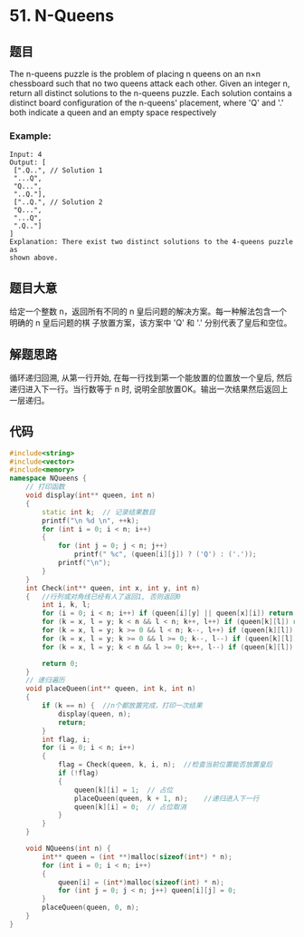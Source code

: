 # 51. N-Queens
## 题⽬
The n-queens puzzle is the problem of placing n queens on an n×n chessboard such that no two
queens attack each other.
Given an integer n, return all distinct solutions to the n-queens puzzle.
Each solution contains a distinct board configuration of the n-queens' placement, where 'Q' and
'.' both indicate a queen and an empty space respectively
### Example:
```
Input: 4
Output: [
 [".Q..", // Solution 1
 "...Q",
 "Q...",
 "..Q."],
 ["..Q.", // Solution 2
 "Q...",
 "...Q",
 ".Q.."]
]
Explanation: There exist two distinct solutions to the 4-queens puzzle as
shown above.
```
## 题⽬⼤意
给定⼀个整数 n，返回所有不同的 n 皇后问题的解决⽅案。每⼀种解法包含⼀个明确的 n 皇后问题的棋
⼦放置⽅案，该⽅案中 'Q' 和 '.' 分别代表了皇后和空位。
## 解题思路
循环递归回溯, 从第一行开始, 在每一行找到第一个能放置的位置放一个皇后, 然后递归进入下一行。当行数等于 n 时, 说明全部放置OK。输出一次结果然后返回上一层递归。

## 代码
```c++
#include<string>
#include<vector>
#include<memory>
namespace NQueens {
	// 打印函数
	void display(int** queen, int n)
	{
		static int k;  // 记录结果数目
		printf("\n %d \n", ++k);
		for (int i = 0; i < n; i++)
		{
			for (int j = 0; j < n; j++)
				printf(" %c", (queen[i][j]) ? ('Q') : ('.'));
			printf("\n");
		}
	}
	int Check(int** queen, int x, int y, int n)
	{   //行列或对角线已经有人了返回1, 否则返回0
		int i, k, l;
		for (i = 0; i < n; i++) if (queen[i][y] || queen[x][i]) return 1;  //行列
		for (k = x, l = y; k < n && l < n; k++, l++) if (queen[k][l]) return 1;
		for (k = x, l = y; k >= 0 && l < n; k--, l++) if (queen[k][l]) return 1;
		for (k = x, l = y; k >= 0 && l >= 0; k--, l--) if (queen[k][l]) return 1;
		for (k = x, l = y; k < n && l >= 0; k++, l--) if (queen[k][l]) return 1;

		return 0;
	}
	// 递归遍历
	void placeQueen(int** queen, int k, int n)
	{
		if (k == n) {  //n个都放置完成，打印一次结果
			display(queen, n);
			return;
		}
		int flag, i;
		for (i = 0; i < n; i++)
		{
			flag = Check(queen, k, i, n);  //检查当前位置能否放置皇后
			if (!flag)
			{
				queen[k][i] = 1;  // 占位
				placeQueen(queen, k + 1, n);    //递归进入下一行
				queen[k][i] = 0;  // 占位取消
			}
		}
	}

	void NQueens(int n) {
		int** queen = (int **)malloc(sizeof(int*) * n);
		for (int i = 0; i < n; i++)
		{
			queen[i] = (int*)malloc(sizeof(int) * n);
			for (int j = 0; j < n; j++) queen[i][j] = 0;
		}
		placeQueen(queen, 0, n);
	}
}
```
